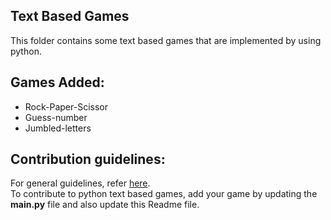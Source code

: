 ## Text Based Games
This folder contains some text based games that are implemented by using python.

## Games Added:
* Rock-Paper-Scissor
* Guess-number
* Jumbled-letters

## Contribution guidelines:
For general guidelines, refer [here](https://github.com/Sulagna-Dutta-Roy/Webeginner-projects/blob/main/README.md).  
To contribute to python text based games, add your game by updating the **main.py** file and also update this Readme file.